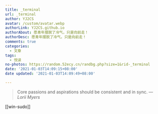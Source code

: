 ```yaml
---
title: _terminal
url: _terminal
author: YJ2CS
avatar: /custom/avatar.webp
authorLink: YJ2CS.github.io
authorAbout: 愿青年摆脱了冷气，只是向前走！
authorDesc: 愿青年摆脱了冷气，只是向前走！
comments: true
categories:
  - 文章
tags:
  - 悦读
no-photos: https://random.52ecy.cn/randbg.php?size=1&rid-_terminal
date: '2021-01-03T14:09:15+08:00'
date updated: '2021-01-03T14:09:49+08:00'

---
```


> Core passions and aspirations should be consistent and in sync.
> — <cite>Lorii Myers</cite>

[[win-sudo]]
